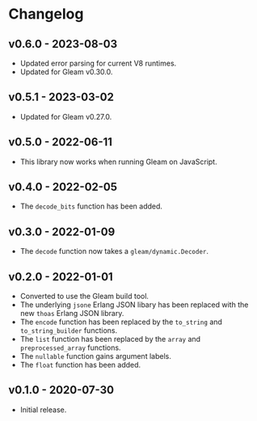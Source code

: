 # Changelog

## v0.6.0 - 2023-08-03

- Updated error parsing for current V8 runtimes.
- Updated for Gleam v0.30.0.

## v0.5.1 - 2023-03-02

- Updated for Gleam v0.27.0.

## v0.5.0 - 2022-06-11

- This library now works when running Gleam on JavaScript.

## v0.4.0 - 2022-02-05

- The `decode_bits` function has been added.

## v0.3.0 - 2022-01-09

- The `decode` function now takes a `gleam/dynamic.Decoder`.

## v0.2.0 - 2022-01-01

- Converted to use the Gleam build tool.
- The underlying `jsone` Erlang JSON libary has been replaced with the new
  `thoas` Erlang JSON library.
- The `encode` function has been replaced by the `to_string` and
  `to_string_builder` functions.
- The `list` function has been replaced by the `array` and `preprocessed_array`
  functions.
- The `nullable` function gains argument labels.
- The `float` function has been added.

## v0.1.0 - 2020-07-30

- Initial release.
